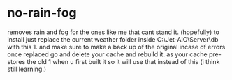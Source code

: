 # no-rain-fog
removes rain and fog for the ones like me that cant stand it. (hopefully)
to install just replace the current weather folder inside C:\Jet-AIO\Server\db with this 1. and make sure to make a back up of the original incase of errors
once replaced go and delete your cache and rebuild it. as your cache pre-stores the old 1 when u first built it so it will use that instead of this (i think still learning.)
